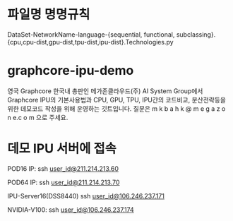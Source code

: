 # 파일명 명명규칙
DataSet-NetworkName-language-{sequential, functional, subclassing}.{cpu,cpu-dist,gpu-dist,tpu-dist,ipu-dist}.Technologies.py

# graphcore-ipu-demo
영국 Graphcore 한국내 총판인 메가존클라우드(주) AI System Group에서 Graphcore IPU의 기본사용법과 CPU, GPU, TPU, IPU간의 코드비교, 분산전략등을 위한 데모코드 작성을 위해 운영하는 깃트입니다.
질문은 m k b a h k @ m e g a z o n e.c o m 으로 주세요.

# 데모 IPU 서버에 접속
POD16 IP: 
ssh user_id@211.214.213.60

POD64 IP: 
ssh user_id@211.214.213.70

IPU-Server16(DSS8440)
ssh user_id@106.246.237.171

NVIDIA-V100: 
ssh user_id@106.246.237.174



